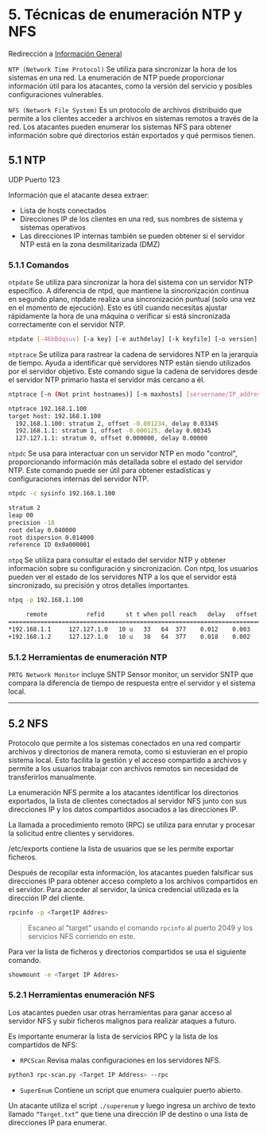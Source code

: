 # 5. Técnicas de enumeración NTP y NFS

Redirección a [Información General](https://github.com/ThePenguin304/CEHv12-Notas/blob/main/Modulos/Modulo%204/%230%20Info%20general.md)

`NTP (Network Time Protocol)` Se utiliza para sincronizar la hora de los sistemas en una red. La enumeración de NTP puede proporcionar información útil para los atacantes, como la versión del servicio y posibles configuraciones vulnerables.

`NFS (Network File System)` Es un protocolo de archivos distribuido que permite a los clientes acceder a archivos en sistemas remotos a través de la red. Los atacantes pueden enumerar los sistemas NFS para obtener información sobre qué directorios están exportados y qué permisos tienen.

## 5.1 NTP

UDP Puerto 123

Información que el atacante desea extraer:
- Lista de hosts conectados
- Direcciones IP de los clientes en una red, sus nombres de sistema y sistemas operativos
- Las direcciones IP internas también se pueden obtener si el servidor NTP está en la zona desmilitarizada (DMZ)

### 5.1.1 Comandos

`ntpdate` Se utiliza para sincronizar la hora del sistema con un servidor NTP específico. A diferencia de ntpd, que mantiene la sincronización continua en segundo plano, ntpdate realiza una sincronización puntual (solo una vez en el momento de ejecución). Esto es útil cuando necesitas ajustar rápidamente la hora de una máquina o verificar si está sincronizada correctamente con el servidor NTP.

```bash
ntpdate [-46bBdqsuv] [-a key] [-e authdelay] [-k keyfile] [-o version] [-p samples] [-t timeout] [ -U user_name] server [...]
```

`ntptrace` Se utiliza para rastrear la cadena de servidores NTP en la jerarquía de tiempo. Ayuda a identificar qué servidores NTP están siendo utilizados por el servidor objetivo. Este comando sigue la cadena de servidores desde el servidor NTP primario hasta el servidor más cercano a él.

```bash
ntptrace [-n (Not print hostnames)] [-m maxhosts] [servername/IP_address]

ntptrace 192.168.1.100
target host: 192.168.1.100
  192.168.1.100: stratum 2, offset -0.001234, delay 0.03345
  192.168.1.1: stratum 1, offset -0.000125, delay 0.00345
  127.127.1.1: stratum 0, offset 0.000000, delay 0.00000
```

`ntpdc` Se usa para interactuar con un servidor NTP en modo "control", proporcionando información más detallada sobre el estado del servidor NTP. Este comando puede ser útil para obtener estadísticas y configuraciones internas del servidor NTP.

```bash
ntpdc -c sysinfo 192.168.1.100

stratum 2
leap 00
precision -18
root delay 0.040000
root dispersion 0.014000
reference ID 0x0a000001
```

`ntpq` Se utiliza para consultar el estado del servidor NTP y obtener información sobre su configuración y sincronización. Con ntpq, los usuarios pueden ver el estado de los servidores NTP a los que el servidor está sincronizado, su precisión y otros detalles importantes.

```bash
ntpq -p 192.168.1.100

     remote           refid      st t when poll reach   delay   offset  jitter
==============================================================================
*192.168.1.1     127.127.1.0   10 u   33   64  377    0.012    0.003   0.001
+192.168.1.2     127.127.1.0   10 u   38   64  377    0.018    0.002   0.002
```

### 5.1.2 Herramientas de enumeración NTP

`PRTG Network Monitor` incluye SNTP Sensor monitor, un servidor SNTP que compara la diferencia de tiempo de respuesta entre el servidor y el sistema local.

---

## 5.2 NFS

Protocolo que permite a los sistemas conectados en una red compartir archivos y directorios de manera remota, como si estuvieran en el propio sistema local. Esto facilita la gestión y el acceso compartido a archivos y permite a los usuarios trabajar con archivos remotos sin necesidad de transferirlos manualmente.

La enumeración NFS permite a los atacantes identificar los directorios exportados, la lista de clientes conectados al servidor NFS junto con sus direcciones IP y los datos compartidos asociados a las direcciones IP.

La llamada a procedimiento remoto (RPC) se utiliza para enrutar y procesar la solicitud entre clientes y servidores.

/etc/exports contiene la lista de usuarios que se les permite exportar ficheros.

Después de recopilar esta información, los atacantes pueden falsificar sus direcciones IP para obtener acceso completo a los archivos compartidos en el servidor. Para acceder al servidor, la única credencial utilizada es la dirección IP del cliente.

```bash
rpcinfo -p <TargetIP Addres>
```

>Escaneo al "target" usando el comando `rpcinfo` al puerto 2049 y los servicios NFS corriendo en este.

Para ver la lista de ficheros y directorios compartidos se usa el siguiente comando.

```bash
showmount -e <Target IP Addres>
```

### 5.2.1 Herramientas enumeración NFS

Los atacantes pueden usar otras herramientas para ganar acceso al servidor NFS y subir ficheros malignos para realizar ataques a futuro.

Es importante enumerar la lista de servicios RPC y la lista de los compartidos de NFS:
* `RPCScan` Revisa malas configuraciones en los servidores NFS.

```bash
python3 rpc-scan.py <Target IP Address> --rpc
```

* `SuperEnum` Contiene un script que enumera cualquier puerto abierto.

Un atacante utiliza el script `./superenum` y luego ingresa un archivo de texto llamado `“Target.txt”` que tiene una dirección IP de destino o una lista de direcciones IP para enumerar.
